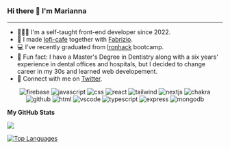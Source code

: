 ### Hi there 👋 I'm Marianna

***

- 🙍🏻‍♀️ I'm a self-taught front-end developer since 2022.
- 🎵 I made [lofi-cafe](https://www.lofi.cafe/) together with [Fabrizio](https://github.com/linuz90).
- 💻 I've recently graduated from [Ironhack](https://www.ironhack.com/ww/web-development) bootcamp.
- 🧐 Fun fact: I have a Master's Degree in Dentistry along with a six years' experience in dental offices and hospitals, but I decided to change career in my 30s and learned web developement.
- 💬 Connect with me on [Twitter](https://twitter.com/maridivi89).

<p align="center">
<img alt="firebase" src="https://img.shields.io/badge/Firebase-039BE5?style=for-the-badge&logo=Firebase&logoColor=white" />
  <img alt="javascript" src="https://img.shields.io/badge/javascript-%23323330.svg?style=for-the-badge&logo=javascript&logoColor=%23F7DF1E" />
  <img alt="css" src="https://img.shields.io/badge/css3-%231572B6.svg?style=for-the-badge&logo=css3&logoColor=white" />
  <img  alt="react" src="https://img.shields.io/badge/react-%2320232a.svg?style=for-the-badge&logo=react&logoColor=%2361DAFB" />
  <img alt="tailwind" src="https://img.shields.io/badge/tailwindcss-%2338B2AC.svg?style=for-the-badge&logo=tailwind-css&logoColor=white" />
  <img alt="nextjs" src="https://img.shields.io/badge/Next-black?style=for-the-badge&logo=next.js&logoColor=white" />
  <img alt="chakra" src="https://img.shields.io/badge/chakra-%234ED1C5.svg?style=for-the-badge&logo=chakraui&logoColor=white)" />
  <img alt="github" src="https://img.shields.io/badge/github-%23121011.svg?style=for-the-badge&logo=github&logoColor=white" />
  <img alt="html" src="https://img.shields.io/badge/html5-%23E34F26.svg?style=for-the-badge&logo=html5&logoColor=white" />
  <img alt="vscode" src="https://img.shields.io/badge/Visual%20Studio-5C2D91.svg?style=for-the-badge&logo=visual-studio&logoColor=white" />
  <img alt="typescript" src="https://img.shields.io/badge/Typescript-%231572B6.svg?style=for-the-badge&logo=typescript&logoColor=white" />
  <img alt="express" src="https://img.shields.io/badge/Express-%23121011.svg?style=for-the-badge&logo=express&logoColor=white" />
  <img alt="mongodb" src="https://img.shields.io/badge/MongoDB-%2300684A.svg?style=for-the-badge&logo=mongodb&logoColor=white" />
 </p>
 

<b>My GitHub Stats</b>



<a href="http://www.github.com/maridivi"><img src="https://github-readme-streak-stats.herokuapp.com?user=maridivi"  /></a>

<a href="https://github.com/maridivi" align="left"><img src="https://github-readme-stats.vercel.app/api/top-langs/?username=maridivi" alt="Top Languages" /></a>
  
 


 
 








